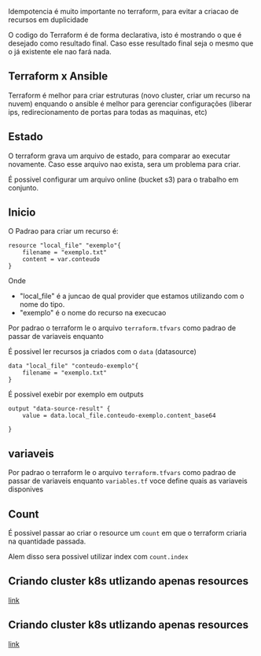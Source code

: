 Idempotencia é muito importante no terraform, para evitar a criacao de recursos em duplicidade

O codigo do Terraform é de forma declarativa, isto é mostrando o que é desejado como resultado final. Caso esse resultado final seja o mesmo que o já existente ele nao fará nada.

## Terraform x Ansible

Terraform é melhor para criar estruturas (novo cluster, criar um recurso na nuvem) enquando o ansible é melhor para gerenciar configurações (liberar ips, redirecionamento de portas para todas as maquinas, etc)

## Estado

O terraform grava um arquivo de estado, para comparar ao executar novamente. Caso esse arquivo nao exista, sera um problema para criar.

É possivel configurar um arquivo online (bucket s3) para o trabalho em conjunto.

## Inicio

O Padrao para criar um recurso é:

```hcl
resource "local_file" "exemplo"{
    filename = "exemplo.txt"
    content = var.conteudo
}
```
Onde

- "local_file" é a juncao de qual provider que estamos utilizando com o nome do tipo.
- "exemplo" é o nome do recurso na execucao

Por padrao o terraform le o arquivo `terraform.tfvars` como padrao de passar de variaveis enquanto 

É possivel ler recursos ja criados com o `data` (datasource)

```hcl
data "local_file" "conteudo-exemplo"{
    filename = "exemplo.txt"
}
```

É possivel exebir por exemplo em outputs

```
output "data-source-result" {
    value = data.local_file.conteudo-exemplo.content_base64
  
}
```

## variaveis

Por padrao o terraform le o arquivo `terraform.tfvars` como padrao de passar de variaveis enquanto `variables.tf` voce define quais as variaveis disponives

## Count

É possivel passar ao criar o resource um `count` em que o terraform criaria na quantidade passada. 

Alem disso sera possivel utilizar index com `count.index`

## Criando cluster k8s utlizando apenas resources

[link](https://github.com/codeedu/fc2-terraform/tree/resources)

## Criando cluster k8s utlizando apenas resources

[link](https://github.com/codeedu/fc2-terraform/tree/modules)